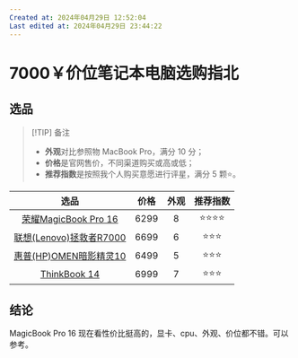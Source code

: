 ```yaml
---
Created at: 2024年04月29日 12:52:04
Last edited at: 2024年04月29日 23:44:22
---
```

# 7000￥价位笔记本电脑选购指北
## 选品
> [!TIP] 备注
> - **外观**对比参照物 MacBook Pro，满分 10 分；
> - **价格**是官网售价，不同渠道购买或高或低；
> - **推荐指数**是按照我个人购买意愿进行评星，满分 5 颗⭐。

|                                                         选品                                                          |  价格  | 外观  | 推荐指数 |
| :-----------------------------------------------------------------------------------------------------------------: | :--: | :-: | :--: |
|             [荣耀MagicBook Pro 16](https://www.honor.com/cn/shop/product/10086047786144.html?cid=132368)              | 6299 |  8  | ⭐⭐⭐⭐ |
|                        [联想(Lenovo)拯救者R7000](https://item.lenovo.com.cn/product/1032483.html)                        | 6699 |  6  | ⭐⭐⭐  |
| [惠普(HP)OMEN暗影精灵10](https://www.hpstore.cn/hp-omen-gaming-laptop-16-wd0009tx-9x3r4pa.html?facetref=80cb7a040ccce00e) | 6499 |  5  | ⭐⭐⭐  |
|                            [ThinkBook 14](https://tk.lenovo.com.cn/product/1034883.html)                            | 6999 |  7  | ⭐⭐⭐  |
## 结论
MagicBook Pro 16 现在看性价比挺高的，显卡、cpu、外观、价位都不错。可以参考。